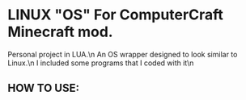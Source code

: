 # LINUX "OS" For ComputerCraft Minecraft mod.

Personal project in LUA.\n
An OS wrapper designed to look similar to Linux.\n
I included some programs that I coded with it\n

## HOW TO USE:

